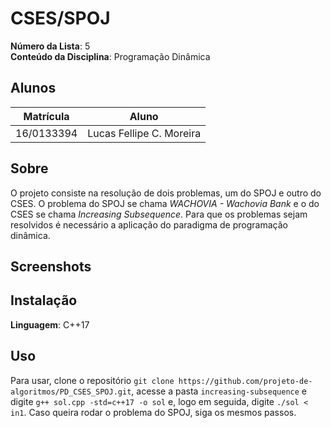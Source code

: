 # CSES/SPOJ

**Número da Lista**: 5<br>
**Conteúdo da Disciplina**: Programação Dinâmica<br>

## Alunos
|Matrícula | Aluno |
| -- | -- |
| 16/0133394  |  Lucas Fellipe C. Moreira |

## Sobre 
O projeto consiste na resolução de dois problemas, um do SPOJ e outro do CSES. O problema do SPOJ se chama <i>WACHOVIA - Wachovia Bank</i> e o do CSES se chama <i>Increasing Subsequence</i>. Para que os problemas sejam resolvidos é necessário a aplicação do paradigma de programação dinâmica. 

## Screenshots

## Instalação 
**Linguagem**: C++17<br>

## Uso 
Para usar, clone o repositório ```git clone https://github.com/projeto-de-algoritmos/PD_CSES_SPOJ.git```, acesse a pasta ```increasing-subsequence``` e digite ```g++ sol.cpp -std=c++17 -o sol``` e, logo em seguida, digite ```./sol < in1```. Caso queira rodar o problema do SPOJ, siga os mesmos passos. 




